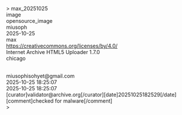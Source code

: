 <metadata>>
  <identifier>max_20251025</identifier><br>
  <mediatype>image</mediatype><br>
  <collection>opensource_image</collection><br>
  <creator>miusoph</creator><br>
  <date>2025-10-25</date><br>
  <description>max</description><br>
  <licenseurl>https://creativecommons.org/licenses/by/4.0/</licenseurl><br>
  <scanner>Internet Archive HTML5 Uploader 1.7.0</scanner><br>
  <subject>chicago</subject><br>
  <title>max</title><br>
  <uploader>miusophisohyet@gmail.com</uploader><br>
  <publicdate>2025-10-25 18:25:07</publicdate><br>
  <addeddate>2025-10-25 18:25:07</addeddate><br>
  <curation>[curator]validator@archive.org[/curator][date]20251025182529[/date][comment]checked for malware[/comment]</curation><br>
</metadata>>

